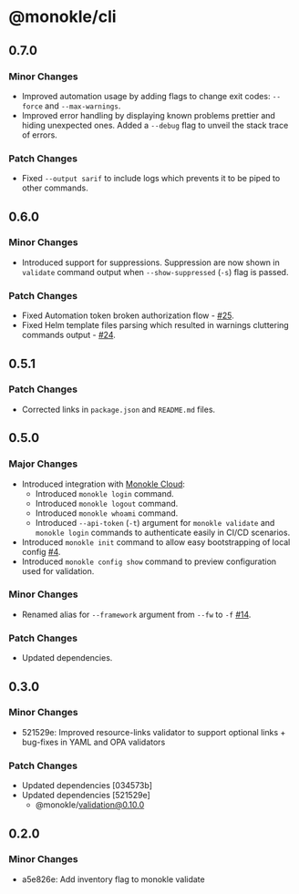 # @monokle/cli

## 0.7.0

### Minor Changes

- Improved automation usage by adding flags to change exit codes: `--force` and `--max-warnings`.
- Improved error handling by displaying known problems prettier and hiding unexpected ones. Added a `--debug` flag to unveil the stack trace of errors.

### Patch Changes

- Fixed `--output sarif` to include logs which prevents it to be piped to other commands.

## 0.6.0

### Minor Changes

- Introduced support for suppressions. Suppression are now shown in `validate` command output when `--show-suppressed` (`-s`) flag is passed.

### Patch Changes

- Fixed Automation token broken authorization flow - [#25](https://github.com/kubeshop/monokle-cli/issues/25).
- Fixed Helm template files parsing which resulted in warnings cluttering commands output - [#24](https://github.com/kubeshop/monokle-cli/issues/24).

## 0.5.1

### Patch Changes

- Corrected links in `package.json` and `README.md` files.

## 0.5.0

### Major Changes

- Introduced integration with [Monokle Cloud](https://app.monokle.com/):
  - Introduced `monokle login` command.
  - Introduced `monokle logout` command.
  - Introduced `monokle whoami` command.
  - Introduced `--api-token` (`-t`) argument for `monokle validate` and `monokle login` commands to authenticate easily in CI/CD scenarios.
- Introduced `monokle init` command to allow easy bootstrapping of local config [#4](https://github.com/kubeshop/monokle-cli/issues/4).
- Introduced `monokle config show` command to preview configuration used for validation.

### Minor Changes

- Renamed alias for `--framework` argument from `--fw` to `-f` [#14](https://github.com/kubeshop/monokle-cli/issues/14).

### Patch Changes

- Updated dependencies.

## 0.3.0

### Minor Changes

- 521529e: Improved resource-links validator to support optional links + bug-fixes in YAML and OPA validators

### Patch Changes

- Updated dependencies [034573b]
- Updated dependencies [521529e]
  - @monokle/validation@0.10.0

## 0.2.0

### Minor Changes

- a5e826e: Add inventory flag to monokle validate
